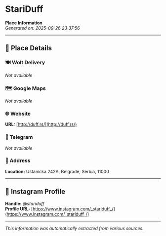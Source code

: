 # StariDuff

**Place Information**  
*Generated on: 2025-09-26 23:37:56*

---

## 📍 Place Details

### 🍽️ Wolt Delivery
*Not available*

### 🗺️ Google Maps
*Not available*

### 🌐 Website
**URL:** [http://duff.rs/](http://duff.rs/)

### 📱 Telegram
*Not available*

### 📍 Address
**Location:** Ustanicka 242A, Belgrade, Serbia, 11000

---

## 🔗 Instagram Profile

**Handle:** @_stariduff_  
**Profile URL:** [https://www.instagram.com/_stariduff_/](https://www.instagram.com/_stariduff_/)

---

*This information was automatically extracted from various sources.*
